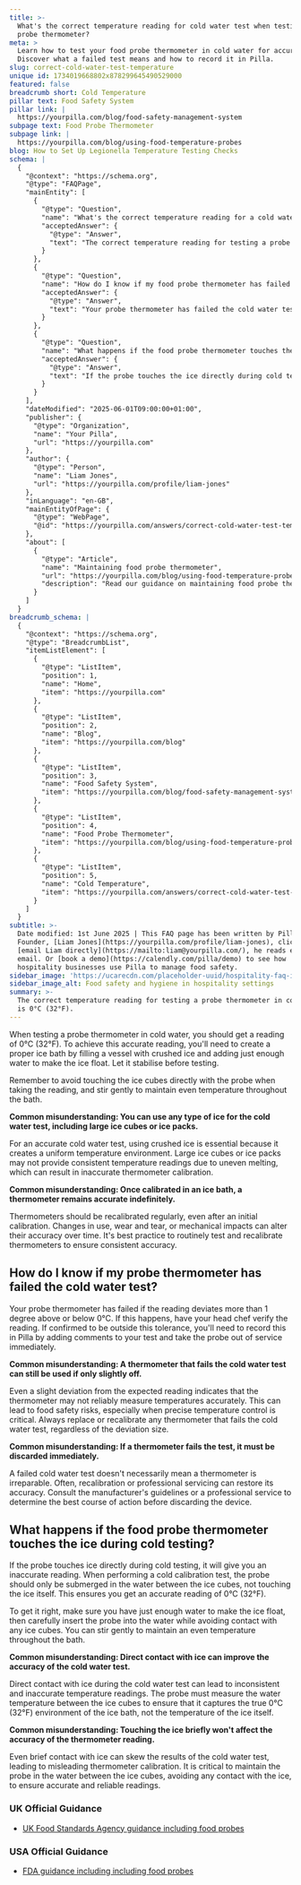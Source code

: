 ```yaml
---
title: >-
  What's the correct temperature reading for cold water test when testing a food
  probe thermometer?
meta: >
  Learn how to test your food probe thermometer in cold water for accuracy.
  Discover what a failed test means and how to record it in Pilla.
slug: correct-cold-water-test-temperature
unique id: 1734019668802x878299645490529000
featured: false
breadcrumb short: Cold Temperature
pillar text: Food Safety System
pillar link: |
  https://yourpilla.com/blog/food-safety-management-system
subpage text: Food Probe Thermometer
subpage link: |
  https://yourpilla.com/blog/using-food-temperature-probes
blog: How to Set Up Legionella Temperature Testing Checks
schema: |
  {
    "@context": "https://schema.org",
    "@type": "FAQPage",
    "mainEntity": [
      {
        "@type": "Question",
        "name": "What's the correct temperature reading for a cold water test when testing a food probe thermometer?",
        "acceptedAnswer": {
          "@type": "Answer",
          "text": "The correct temperature reading for testing a probe thermometer in cold water is 0°C (32°F). To achieve this accurate reading, ensure the formation of a proper ice bath by using enough crushed ice and adding just enough water to allow the ice to float. Allow the bath to stabilise before testing, and avoid direct contact with the ice cubes with the probe. Gently stir during the test to maintain an even temperature throughout."
        }
      },
      {
        "@type": "Question",
        "name": "How do I know if my food probe thermometer has failed the cold water test?",
        "acceptedAnswer": {
          "@type": "Answer",
          "text": "Your probe thermometer has failed the cold water test if its reading deviates more than 1 degree above or below 0°C. Confirm any out-of-tolerance reading with your head chef, record the deviation in your system, and remove the probe from service until it can be recalibrated or replaced."
        }
      },
      {
        "@type": "Question",
        "name": "What happens if the food probe thermometer touches the ice during cold testing?",
        "acceptedAnswer": {
          "@type": "Answer",
          "text": "If the probe touches the ice directly during cold testing, it will result in an inaccurate reading. For accurate testing, submerge the probe in the water without touching the surrounding ice. Ensure there is just enough water to make the ice float and stir gently to get an even temperature across the bath."
        }
      }
    ],
    "dateModified": "2025-06-01T09:00:00+01:00",
    "publisher": {
      "@type": "Organization",
      "name": "Your Pilla",
      "url": "https://yourpilla.com"
    },
    "author": {
      "@type": "Person",
      "name": "Liam Jones",
      "url": "https://yourpilla.com/profile/liam-jones"
    },
    "inLanguage": "en-GB",
    "mainEntityOfPage": {
      "@type": "WebPage",
      "@id": "https://yourpilla.com/answers/correct-cold-water-test-temperature"
    },
    "about": [
      {
        "@type": "Article",
        "name": "Maintaining food probe thermometer",
        "url": "https://yourpilla.com/blog/using-food-temperature-probes",
        "description": "Read our guidance on maintaining food probe thermometers for accurate temperature readings and food safety."
      }
    ]
  }
breadcrumb_schema: |
  {
    "@context": "https://schema.org",
    "@type": "BreadcrumbList",
    "itemListElement": [
      {
        "@type": "ListItem",
        "position": 1,
        "name": "Home",
        "item": "https://yourpilla.com"
      },
      {
        "@type": "ListItem",
        "position": 2,
        "name": "Blog",
        "item": "https://yourpilla.com/blog"
      },
      {
        "@type": "ListItem",
        "position": 3,
        "name": "Food Safety System",
        "item": "https://yourpilla.com/blog/food-safety-management-system"
      },
      {
        "@type": "ListItem",
        "position": 4,
        "name": "Food Probe Thermometer",
        "item": "https://yourpilla.com/blog/using-food-temperature-probes"
      },
      {
        "@type": "ListItem",
        "position": 5,
        "name": "Cold Temperature",
        "item": "https://yourpilla.com/answers/correct-cold-water-test-temperature"
      }
    ]
  }
subtitle: >-
  Date modified: 1st June 2025 | This FAQ page has been written by Pilla
  Founder, [Liam Jones](https://yourpilla.com/profile/liam-jones), click to
  [email Liam directly](https://mailto:liam@yourpilla.com/), he reads every
  email. Or [book a demo](https://calendly.com/pilla/demo) to see how
  hospitality businesses use Pilla to manage food safety.
sidebar_image: 'https://ucarecdn.com/placeholder-uuid/hospitality-faq-image.jpg'
sidebar_image_alt: Food safety and hygiene in hospitality settings
summary: >-
  The correct temperature reading for testing a probe thermometer in cold water
  is 0°C (32°F).
---
```

When testing a probe thermometer in cold water, you should get a reading of 0°C (32°F). To achieve this accurate reading, you'll need to create a proper ice bath by filling a vessel with crushed ice and adding just enough water to make the ice float. Let it stabilise before testing.

Remember to avoid touching the ice cubes directly with the probe when taking the reading, and stir gently to maintain even temperature throughout the bath.

**Common misunderstanding: You can use any type of ice for the cold water test, including large ice cubes or ice packs.**

For an accurate cold water test, using crushed ice is essential because it creates a uniform temperature environment. Large ice cubes or ice packs may not provide consistent temperature readings due to uneven melting, which can result in inaccurate thermometer calibration.

**Common misunderstanding: Once calibrated in an ice bath, a thermometer remains accurate indefinitely.**

Thermometers should be recalibrated regularly, even after an initial calibration. Changes in use, wear and tear, or mechanical impacts can alter their accuracy over time. It's best practice to routinely test and recalibrate thermometers to ensure consistent accuracy.

## How do I know if my probe thermometer has failed the cold water test?

Your probe thermometer has failed if the reading deviates more than 1 degree above or below 0°C. If this happens, have your head chef verify the reading. If confirmed to be outside this tolerance, you'll need to record this in Pilla by adding comments to your test and take the probe out of service immediately.

**Common misunderstanding: A thermometer that fails the cold water test can still be used if only slightly off.**

Even a slight deviation from the expected reading indicates that the thermometer may not reliably measure temperatures accurately. This can lead to food safety risks, especially when precise temperature control is critical. Always replace or recalibrate any thermometer that fails the cold water test, regardless of the deviation size.

**Common misunderstanding: If a thermometer fails the test, it must be discarded immediately.**

A failed cold water test doesn't necessarily mean a thermometer is irreparable. Often, recalibration or professional servicing can restore its accuracy. Consult the manufacturer's guidelines or a professional service to determine the best course of action before discarding the device.

## What happens if the food probe thermometer touches the ice during cold testing?

If the probe touches ice directly during cold testing, it will give you an inaccurate reading. When performing a cold calibration test, the probe should only be submerged in the water between the ice cubes, not touching the ice itself. This ensures you get an accurate reading of 0°C (32°F).

To get it right, make sure you have just enough water to make the ice float, then carefully insert the probe into the water while avoiding contact with any ice cubes. You can stir gently to maintain an even temperature throughout the bath.

**Common misunderstanding: Direct contact with ice can improve the accuracy of the cold water test.**

Direct contact with ice during the cold water test can lead to inconsistent and inaccurate temperature readings. The probe must measure the water temperature between the ice cubes to ensure that it captures the true 0°C (32°F) environment of the ice bath, not the temperature of the ice itself.

**Common misunderstanding: Touching the ice briefly won't affect the accuracy of the thermometer reading.**

Even brief contact with ice can skew the results of the cold water test, leading to misleading thermometer calibration. It is critical to maintain the probe in the water between the ice cubes, avoiding any contact with the ice, to ensure accurate and reliable readings.

### UK Official Guidance

-   [UK Food Standards Agency guidance including food probes](https://www.food.gov.uk/safety-hygiene/cooking-your-food)

### USA Official Guidance

-   [FDA guidance including including food probes](https://www.fda.gov/food/buy-store-serve-safe-food/refrigerator-thermometers-cold-facts-about-food-safety?utm_source=chatgpt.com)
